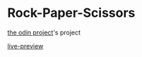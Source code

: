 # Rock-Paper-Scissors

[the odin project](https://www.theodinproject.com/paths/foundations/courses/foundations/lessons/rock-paper-scissors)'s project

[live-preview](https://nishanbhattarai327.github.io/rock-paper-scissor/)
